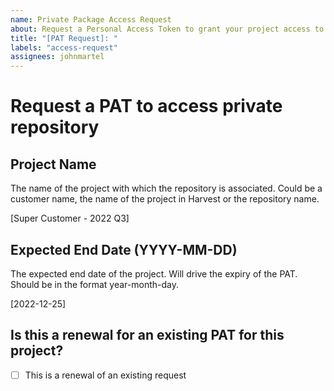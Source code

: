```yaml
---
name: Private Package Access Request
about: Request a Personal Access Token to grant your project access to Ingeno's private packages
title: "[PAT Request]: "
labels: "access-request"
assignees: johnmartel
---
```


# Request a PAT to access private repository

## Project Name

The name of the project with which the repository is associated. Could be a customer name, the name of the project in Harvest or the repository name.

[Super Customer - 2022 Q3]

## Expected End Date (YYYY-MM-DD)

The expected end date of the project. Will drive the expiry of the PAT. Should be in the format year-month-day.

[2022-12-25]

## Is this a renewal for an existing PAT for this project?

- [ ] This is a renewal of an existing request
